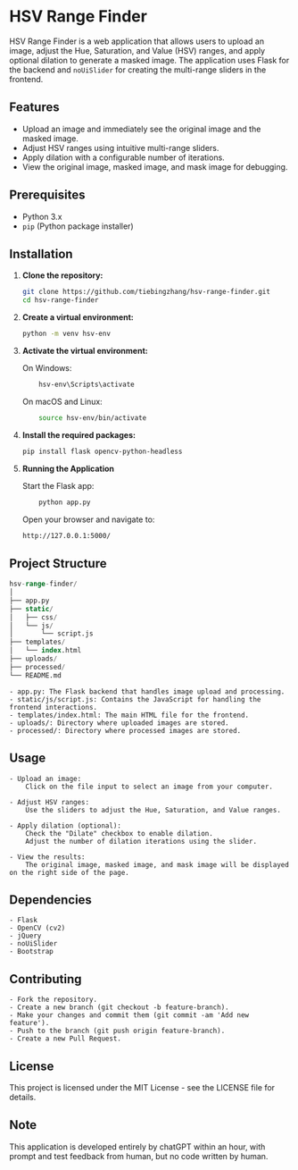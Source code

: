 # HSV Range Finder

HSV Range Finder is a web application that allows users to upload an image, adjust the Hue, Saturation, and Value (HSV) ranges, and apply optional dilation to generate a masked image. The application uses Flask for the backend and `noUiSlider` for creating the multi-range sliders in the frontend.

## Features

- Upload an image and immediately see the original image and the masked image.
- Adjust HSV ranges using intuitive multi-range sliders.
- Apply dilation with a configurable number of iterations.
- View the original image, masked image, and mask image for debugging.

## Prerequisites

- Python 3.x
- `pip` (Python package installer)

## Installation

1. **Clone the repository:**

   ```sh
   git clone https://github.com/tiebingzhang/hsv-range-finder.git
   cd hsv-range-finder
   ```

2. **Create a virtual environment:**

    ```sh
    python -m venv hsv-env
    ```
3. **Activate the virtual environment:**

    On Windows:

    ```sh
        hsv-env\Scripts\activate
    ```

    On macOS and Linux:

    ```sh
        source hsv-env/bin/activate
    ```

4. **Install the required packages:**

    ```sh
    pip install flask opencv-python-headless
    ```

5. **Running the Application**

    Start the Flask app:

    ```sh
        python app.py
    ```
    Open your browser and navigate to:

    ```sh
    http://127.0.0.1:5000/
    ```

## Project Structure

```sql
hsv-range-finder/
│
├── app.py
├── static/
│   ├── css/
│   └── js/
│       └── script.js
├── templates/
│   └── index.html
├── uploads/
├── processed/
└── README.md
```

    - app.py: The Flask backend that handles image upload and processing.
    - static/js/script.js: Contains the JavaScript for handling the frontend interactions.
    - templates/index.html: The main HTML file for the frontend.
    - uploads/: Directory where uploaded images are stored.
    - processed/: Directory where processed images are stored.

## Usage

    - Upload an image:
        Click on the file input to select an image from your computer.

    - Adjust HSV ranges:
        Use the sliders to adjust the Hue, Saturation, and Value ranges.

    - Apply dilation (optional):
        Check the "Dilate" checkbox to enable dilation.
        Adjust the number of dilation iterations using the slider.

    - View the results:
        The original image, masked image, and mask image will be displayed on the right side of the page.

## Dependencies

    - Flask
    - OpenCV (cv2)
    - jQuery
    - noUiSlider
    - Bootstrap

## Contributing

    - Fork the repository.
    - Create a new branch (git checkout -b feature-branch).
    - Make your changes and commit them (git commit -am 'Add new feature').
    - Push to the branch (git push origin feature-branch).
    - Create a new Pull Request.

## License

This project is licensed under the MIT License - see the LICENSE file for details.

## Note
This application is developed entirely by chatGPT within an hour, with prompt and test feedback from human, but no code
written by human.
